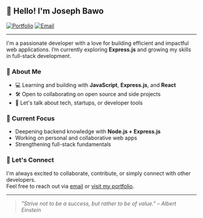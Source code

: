 ## 👋 Hello! I'm Joseph Bawo

[![Portfolio](https://img.shields.io/badge/🌐%20Visit-Portfolio-009688?style=flat-square)](https://www.josephbawo.tech)
[![Email](https://img.shields.io/badge/📫%20Email-josephbawo@gmail.com-blue?style=flat-square)](mailto:josephbawo@gmail.com)

---

I'm a passionate developer with a love for building efficient and impactful web applications. I’m currently exploring **Express.js** and growing my skills in full-stack development.

### 🚀 About Me

 
- 💻 Learning and building with **JavaScript**, **Express.js**, and **React**
- 🛠️ Open to collaborating on open source and side projects
- 💬 Let's talk about tech, startups, or developer tools

### 🧠 Current Focus

- Deepening backend knowledge with **Node.js + Express.js**
- Working on personal and collaborative web apps
- Strengthening full-stack fundamentals

### 🤝 Let's Connect

I'm always excited to collaborate, contribute, or simply connect with other developers.  
Feel free to reach out via [email](mailto:josephbawo@gmail.com) or [visit my portfolio](https://www.josephbawo.tech).

---

> *"Strive not to be a success, but rather to be of value." – Albert Einstein*

